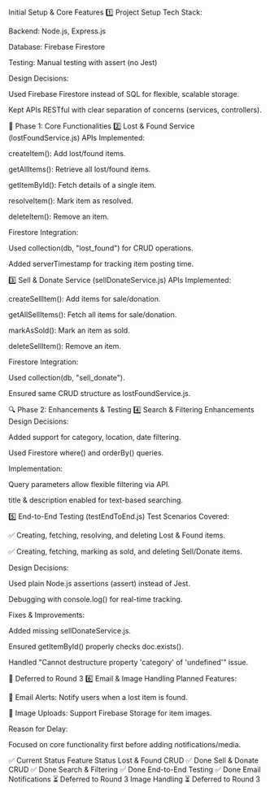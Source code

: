  Initial Setup & Core Features
1️⃣ Project Setup
Tech Stack:

Backend: Node.js, Express.js

Database: Firebase Firestore

Testing: Manual testing with assert (no Jest)

Design Decisions:

Used Firebase Firestore instead of SQL for flexible, scalable storage.

Kept APIs RESTful with clear separation of concerns (services, controllers).

🚀 Phase 1: Core Functionalities
2️⃣ Lost & Found Service (lostFoundService.js)
APIs Implemented:

createItem(): Add lost/found items.

getAllItems(): Retrieve all lost/found items.

getItemById(): Fetch details of a single item.

resolveItem(): Mark item as resolved.

deleteItem(): Remove an item.

Firestore Integration:

Used collection(db, "lost_found") for CRUD operations.

Added serverTimestamp for tracking item posting time.

3️⃣ Sell & Donate Service (sellDonateService.js)
APIs Implemented:

createSellItem(): Add items for sale/donation.

getAllSellItems(): Fetch all items for sale/donation.

markAsSold(): Mark an item as sold.

deleteSellItem(): Remove an item.

Firestore Integration:

Used collection(db, "sell_donate").

Ensured same CRUD structure as lostFoundService.js.

🔍 Phase 2: Enhancements & Testing
4️⃣ Search & Filtering Enhancements
Design Decisions:

Added support for category, location, date filtering.

Used Firestore where() and orderBy() queries.

Implementation:

Query parameters allow flexible filtering via API.

title & description enabled for text-based searching.

5️⃣ End-to-End Testing (testEndToEnd.js)
Test Scenarios Covered:

✅ Creating, fetching, resolving, and deleting Lost & Found items.

✅ Creating, fetching, marking as sold, and deleting Sell/Donate items.

Design Decisions:

Used plain Node.js assertions (assert) instead of Jest.

Debugging with console.log() for real-time tracking.

Fixes & Improvements:

Added missing sellDonateService.js.

Ensured getItemById() properly checks doc.exists().

Handled "Cannot destructure property 'category' of 'undefined'" issue.

🛑 Deferred to Round 3
6️⃣ Email & Image Handling
Planned Features:

📧 Email Alerts: Notify users when a lost item is found.

📸 Image Uploads: Support Firebase Storage for item images.

Reason for Delay:

Focused on core functionality first before adding notifications/media.

✅ Current Status
Feature	Status
Lost & Found CRUD	✅ Done
Sell & Donate CRUD	✅ Done
Search & Filtering	✅ Done
End-to-End Testing	✅ Done
Email Notifications	⏳ Deferred to Round 3
Image Handling	⏳ Deferred to Round 3

